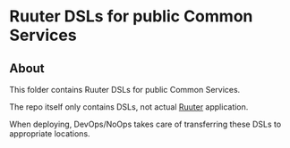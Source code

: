 # Ruuter DSLs for public Common Services

## About

This folder contains Ruuter DSLs for public Common Services.

The repo itself only contains DSLs, not actual [Ruuter](https://github.com/buerokratt/Ruuter) application.

When deploying, DevOps/NoOps takes care of transferring these DSLs to appropriate locations.

